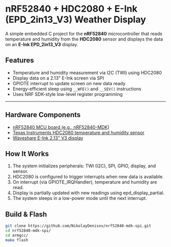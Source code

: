 # nRF52840 + HDC2080 + E-Ink (EPD_2in13_V3) Weather Display

A simple embedded C project for the **nRF52840** microcontroller that reads temperature and humidity from the **HDC2080** sensor and displays the data on an **E-Ink EPD_2in13_V3** display.

## Features

- Temperature and humidity measurement via I2C (TWI) using HDC2080
- Display data on a 2.13" E-Ink screen via SPI
- GPIOTE interrupt to update screen on new data ready
- Energy-efficient sleep using `__WFE()` and `__SEV()` instructions
- Uses NRF SDK-style low-level register programming

---

## Hardware Components

- [nRF52840 MCU board (e.g., nRF52840-MDK)](https://wiki.makerdiary.com/nrf52840-mdk/)
- [Texas Instruments HDC2080 temperature and humidity sensor](https://www.ti.com/product/HDC2080)
- [Waveshare E-Ink 2.13" V3 display](https://www.waveshare.com/wiki/2.13inch_e-Paper_HAT_(B))


## How It Works
1. The system initializes peripherals: TWI (I2C), SPI, GPIO, display, and sensor.
1. HDC2080 is configured to trigger interrupts when new data is available.
1. On interrupt (via GPIOTE_IRQHandler), temperature and humidity are read.
1. Display is partially updated with new readings using epd_display_partial.
1. The system sleeps in a low-power mode until the next interrupt.

## Build & Flash
```bash
git clone https://github.com/NikolayDenisov/nrf52840-mdk-spi.git
cd nrf52840-mdk-spi/
cd armgcc/
make flash
```

